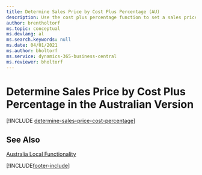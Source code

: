 ```yaml
---
title: Determine Sales Price by Cost Plus Percentage (AU)
description: Use the cost plus percentage function to set a sales price based on the cost of an item. The cost of the item can be calculated along with cost plus calculation. The discount will be based on this calculation.
author: brentholtorf
ms.topic: conceptual
ms.devlang: al
ms.search.keywords: null
ms.date: 04/01/2021
ms.author: bholtorf
ms.service: dynamics-365-business-central
ms.reviewer: bholtorf
---
```

# Determine Sales Price by Cost Plus Percentage in the Australian Version

[!INCLUDE [determine-sales-price-cost-percentage](../includes/AUNZ/determine-sales-price-cost-percentage.md)]

## See Also

[Australia Local Functionality](australia-local-functionality.md)


[!INCLUDE[footer-include](../../includes/footer-banner.md)]